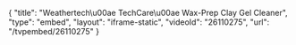 {
    "title": "Weathertech\u00ae TechCare\u00ae Wax-Prep Clay Gel Cleaner",
    "type": "embed",
    "layout": "iframe-static",
    "videoId": "26110275",
    "url": "\/tvpembed\/26110275"
}